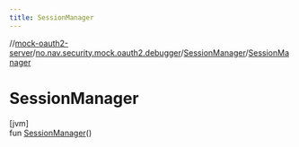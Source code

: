 ```yaml
---
title: SessionManager
---
```

//[mock-oauth2-server](../../../index.html)/[no.nav.security.mock.oauth2.debugger](../index.html)/[SessionManager](index.html)/[SessionManager](-session-manager.html)



# SessionManager



[jvm]\
fun [SessionManager](-session-manager.html)()




